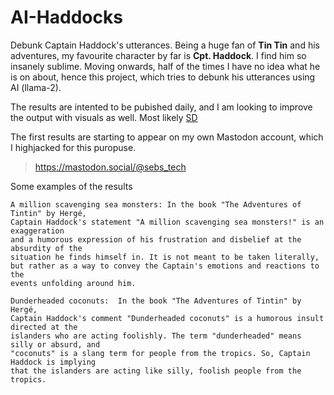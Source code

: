 # AI-Haddocks
Debunk Captain Haddock's utterances. Being a huge fan of **Tin Tin** and his adventures, 
my favourite character by far is **Cpt. Haddock**. I find him so insanely sublime. 
Moving onwards, half of the times I have no idea what he is on about, hence this project, 
which tries to debunk his utterances using AI (llama-2).

The results are intented to be pubished daily, and I am looking to improve the output with 
visuals as well. Most likely [SD](https://huggingface.co/stabilityai/stable-diffusion-xl-base-1.0)

The first results are starting to appear on my own Mastodon account, which I highjacked 
for this puropuse.

> https://mastodon.social/@sebs_tech

Some examples of the results
```
A million scavenging sea monsters: In the book "The Adventures of Tintin" by Hergé,
Captain Haddock's statement "A million scavenging sea monsters!" is an exaggeration
and a humorous expression of his frustration and disbelief at the absurdity of the
situation he finds himself in. It is not meant to be taken literally,
but rather as a way to convey the Captain's emotions and reactions to the
events unfolding around him.
```

```
Dunderheaded coconuts:  In the book "The Adventures of Tintin" by Hergé,
Captain Haddock's comment "Dunderheaded coconuts" is a humorous insult directed at the
islanders who are acting foolishly. The term "dunderheaded" means silly or absurd, and
"coconuts" is a slang term for people from the tropics. So, Captain Haddock is implying
that the islanders are acting like silly, foolish people from the tropics.
```


